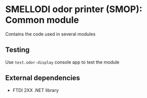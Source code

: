 # SMELLODI odor printer (SMOP): Common module

Contains the code used in several modules

## Testing

Use `test.odor-display` console app to test the module

## External dependencies

- FTDI 2XX .NET library
